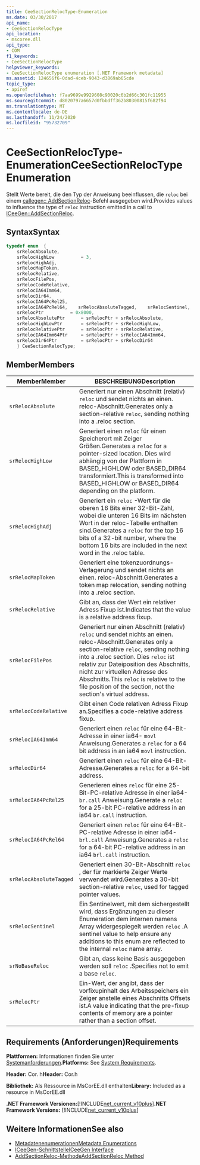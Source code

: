 ```yaml
---
title: CeeSectionRelocType-Enumeration
ms.date: 03/30/2017
api_name:
- CeeSectionRelocType
api_location:
- mscoree.dll
api_type:
- COM
f1_keywords:
- CeeSectionRelocType
helpviewer_keywords:
- CeeSectionRelocType enumeration [.NET Framework metadata]
ms.assetid: 124656f6-0dad-4ceb-9043-d3869ab65cde
topic_type:
- apiref
ms.openlocfilehash: f7aa9699e9929608c90020c6b2d66c301fc11955
ms.sourcegitcommit: d8020797a6657d0fbbdff362b80300815f682f94
ms.translationtype: MT
ms.contentlocale: de-DE
ms.lasthandoff: 11/24/2020
ms.locfileid: "95732709"
---
```

# <a name="ceesectionreloctype-enumeration"></a><span data-ttu-id="ccb37-102">CeeSectionRelocType-Enumeration</span><span class="sxs-lookup"><span data-stu-id="ccb37-102">CeeSectionRelocType Enumeration</span></span>

<span data-ttu-id="ccb37-103">Stellt Werte bereit, die den Typ der Anweisung beeinflussen, die `reloc` bei einem [callegen:: AddSectionReloc](iceegen-addsectionreloc-method.md)-Befehl ausgegeben wird.</span><span class="sxs-lookup"><span data-stu-id="ccb37-103">Provides values to influence the type of `reloc` instruction emitted in a call to [ICeeGen::AddSectionReloc](iceegen-addsectionreloc-method.md).</span></span>  
  
## <a name="syntax"></a><span data-ttu-id="ccb37-104">Syntax</span><span class="sxs-lookup"><span data-stu-id="ccb37-104">Syntax</span></span>  
  
```cpp  
typedef enum  {  
    srRelocAbsolute,  
    srRelocHighLow          = 3,  
    srRelocHighAdj,
    srRelocMapToken,  
    srRelocRelative,  
    srRelocFilePos,  
    srRelocCodeRelative,  
    srRelocIA64Imm64,  
    srRelocDir64,  
    srRelocIA64PcRel25,  
    srRelocIA64PcRel64,    srRelocAbsoluteTagged,    srRelocSentinel,    srNoBaseReloc       = 0x4000,  
    srRelocPtr          = 0x8000,  
    srRelocAbsolutePtr      = srRelocPtr + srRelocAbsolute,  
    srRelocHighLowPtr       = srRelocPtr + srRelocHighLow,  
    srRelocRelativePtr      = srRelocPtr + srRelocRelative,  
    srRelocIA64Imm64Ptr     = srRelocPtr + srRelocIA64Imm64,  
    srRelocDir64Ptr         = srRelocPtr + srRelocDir64  
    } CeeSectionRelocType;  
```  
  
## <a name="members"></a><span data-ttu-id="ccb37-105">Member</span><span class="sxs-lookup"><span data-stu-id="ccb37-105">Members</span></span>  
  
|<span data-ttu-id="ccb37-106">Member</span><span class="sxs-lookup"><span data-stu-id="ccb37-106">Member</span></span>|<span data-ttu-id="ccb37-107">BESCHREIBUNG</span><span class="sxs-lookup"><span data-stu-id="ccb37-107">Description</span></span>|  
|------------|-----------------|  
|`srRelocAbsolute`|<span data-ttu-id="ccb37-108">Generiert nur einen Abschnitt (relativ) `reloc` und sendet nichts an einen. reloc-Abschnitt.</span><span class="sxs-lookup"><span data-stu-id="ccb37-108">Generates only a section-relative `reloc`, sending nothing into a .reloc section.</span></span>|  
|`srRelocHighLow`|<span data-ttu-id="ccb37-109">Generiert einen `reloc` für einen Speicherort mit Zeiger Größen.</span><span class="sxs-lookup"><span data-stu-id="ccb37-109">Generates a `reloc` for a pointer-sized location.</span></span> <span data-ttu-id="ccb37-110">Dies wird abhängig von der Plattform in BASED_HIGHLOW oder BASED_DIR64 transformiert.</span><span class="sxs-lookup"><span data-stu-id="ccb37-110">This is transformed into BASED_HIGHLOW or BASED_DIR64 depending on the platform.</span></span>|  
|`srRelocHighAdj`|<span data-ttu-id="ccb37-111">Generiert ein `reloc` -Wert für die oberen 16 Bits einer 32-Bit-Zahl, wobei die unteren 16 Bits im nächsten Wort in der reloc-Tabelle enthalten sind.</span><span class="sxs-lookup"><span data-stu-id="ccb37-111">Generates a `reloc` for the top 16 bits of a 32-bit number, where the bottom 16 bits are included in the next word in the .reloc table.</span></span>|  
|`srRelocMapToken`|<span data-ttu-id="ccb37-112">Generiert eine tokenzuordnungs-Verlagerung und sendet nichts an einen. reloc-Abschnitt.</span><span class="sxs-lookup"><span data-stu-id="ccb37-112">Generates a token map relocation, sending nothing into a .reloc section.</span></span>|  
|`srRelocRelative`|<span data-ttu-id="ccb37-113">Gibt an, dass der Wert ein relativer Adress Fixup ist.</span><span class="sxs-lookup"><span data-stu-id="ccb37-113">Indicates that the value is a relative address fixup.</span></span>|  
|`srRelocFilePos`|<span data-ttu-id="ccb37-114">Generiert nur einen Abschnitt (relativ) `reloc` und sendet nichts an einen. reloc-Abschnitt.</span><span class="sxs-lookup"><span data-stu-id="ccb37-114">Generates only a section-relative `reloc`, sending nothing into a .reloc section.</span></span> <span data-ttu-id="ccb37-115">Dies `reloc` ist relativ zur Dateiposition des Abschnitts, nicht zur virtuellen Adresse des Abschnitts.</span><span class="sxs-lookup"><span data-stu-id="ccb37-115">This `reloc` is relative to the file position of the section, not the section's virtual address.</span></span>|  
|`srRelocCodeRelative`|<span data-ttu-id="ccb37-116">Gibt einen Code relativen Adress Fixup an.</span><span class="sxs-lookup"><span data-stu-id="ccb37-116">Specifies a code-relative address fixup.</span></span>|  
|`srRelocIA64Imm64`|<span data-ttu-id="ccb37-117">Generiert einen `reloc` für eine 64-Bit-Adresse in einer ia64- `movl` Anweisung.</span><span class="sxs-lookup"><span data-stu-id="ccb37-117">Generates a `reloc` for a 64 bit address in an ia64 `movl` instruction.</span></span>|  
|`srRelocDir64`|<span data-ttu-id="ccb37-118">Generiert einen `reloc` für eine 64-Bit-Adresse.</span><span class="sxs-lookup"><span data-stu-id="ccb37-118">Generates a `reloc` for a 64-bit address.</span></span>|  
|`srRelocIA64PcRel25`|<span data-ttu-id="ccb37-119">Generieren eines `reloc` für eine 25-Bit-PC-relative Adresse in einer ia64- `br.call` Anweisung.</span><span class="sxs-lookup"><span data-stu-id="ccb37-119">Generate a `reloc` for a 25-bit PC-relative address in an ia64 `br.call` instruction.</span></span>|  
|`srRelocIA64PcRel64`|<span data-ttu-id="ccb37-120">Generiert einen `reloc` für eine 64-Bit-PC-relative Adresse in einer ia64- `brl.call` Anweisung.</span><span class="sxs-lookup"><span data-stu-id="ccb37-120">Generates a `reloc` for a 64-bit PC-relative address in an ia64 `brl.call` instruction.</span></span>|  
|`srRelocAbsoluteTagged`|<span data-ttu-id="ccb37-121">Generiert einen 30-Bit-Abschnitt `reloc` , der für markierte Zeiger Werte verwendet wird.</span><span class="sxs-lookup"><span data-stu-id="ccb37-121">Generates a 30-bit section-relative `reloc`, used for tagged pointer values.</span></span>|  
|`srRelocSentinel`|<span data-ttu-id="ccb37-122">Ein Sentinelwert, mit dem sichergestellt wird, dass Ergänzungen zu dieser Enumeration dem internen namens Array widergespiegelt werden `reloc` .</span><span class="sxs-lookup"><span data-stu-id="ccb37-122">A sentinel value to help ensure any additions to this enum are reflected to the internal `reloc` name array.</span></span>|  
|`srNoBaseReloc`|<span data-ttu-id="ccb37-123">Gibt an, dass keine Basis ausgegeben werden soll `reloc` .</span><span class="sxs-lookup"><span data-stu-id="ccb37-123">Specifies not to emit a base `reloc`.</span></span>|  
|`srRelocPtr`|<span data-ttu-id="ccb37-124">Ein-Wert, der angibt, dass der vorfixupinhalt des Arbeitsspeichers ein Zeiger anstelle eines Abschnitts Offsets ist.</span><span class="sxs-lookup"><span data-stu-id="ccb37-124">A value indicating that the pre-fixup contents of memory are a pointer rather than a section offset.</span></span>|  
  
## <a name="requirements"></a><span data-ttu-id="ccb37-125">Requirements (Anforderungen)</span><span class="sxs-lookup"><span data-stu-id="ccb37-125">Requirements</span></span>  

 <span data-ttu-id="ccb37-126">**Plattformen:** Informationen finden Sie unter [Systemanforderungen](../../get-started/system-requirements.md).</span><span class="sxs-lookup"><span data-stu-id="ccb37-126">**Platforms:** See [System Requirements](../../get-started/system-requirements.md).</span></span>  
  
 <span data-ttu-id="ccb37-127">**Header:** Cor. h</span><span class="sxs-lookup"><span data-stu-id="ccb37-127">**Header:** Cor.h</span></span>  
  
 <span data-ttu-id="ccb37-128">**Bibliothek:** Als Ressource in MsCorEE.dll enthalten</span><span class="sxs-lookup"><span data-stu-id="ccb37-128">**Library:** Included as a resource in MsCorEE.dll</span></span>  
  
 <span data-ttu-id="ccb37-129">**.NET Framework Versionen:**[!INCLUDE[net_current_v10plus](../../../../includes/net-current-v10plus-md.md)]</span><span class="sxs-lookup"><span data-stu-id="ccb37-129">**.NET Framework Versions:** [!INCLUDE[net_current_v10plus](../../../../includes/net-current-v10plus-md.md)]</span></span>  
  
## <a name="see-also"></a><span data-ttu-id="ccb37-130">Weitere Informationen</span><span class="sxs-lookup"><span data-stu-id="ccb37-130">See also</span></span>

- [<span data-ttu-id="ccb37-131">Metadatenenumerationen</span><span class="sxs-lookup"><span data-stu-id="ccb37-131">Metadata Enumerations</span></span>](metadata-enumerations.md)
- [<span data-ttu-id="ccb37-132">ICeeGen-Schnittstelle</span><span class="sxs-lookup"><span data-stu-id="ccb37-132">ICeeGen Interface</span></span>](iceegen-interface.md)
- [<span data-ttu-id="ccb37-133">AddSectionReloc-Methode</span><span class="sxs-lookup"><span data-stu-id="ccb37-133">AddSectionReloc Method</span></span>](iceegen-addsectionreloc-method.md)
